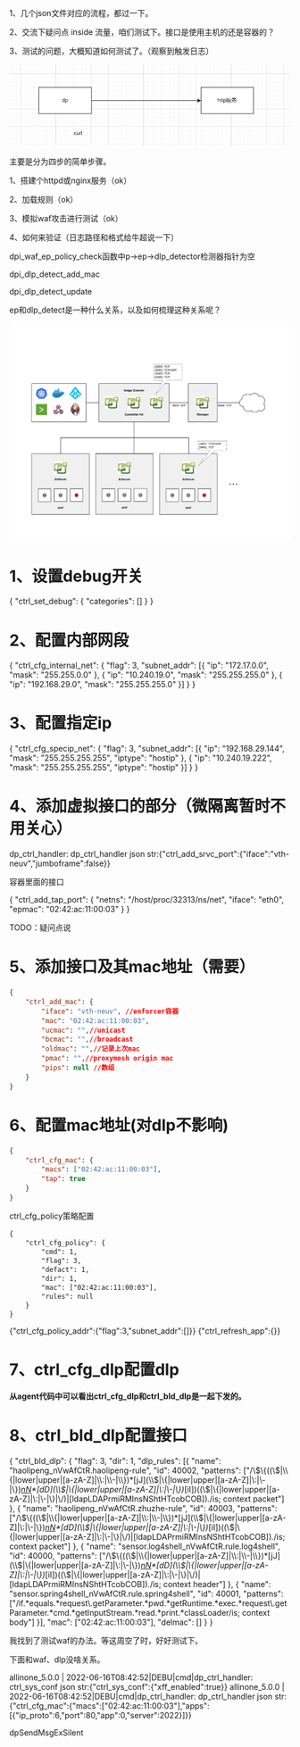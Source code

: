 1、几个json文件对应的流程，都过一下。

2、交流下疑问点 inside 流量，咱们测试下。接口是使用主机的还是容器的？

3、测试的问题，大概知道如何测试了。（观察到触发日志）



![image-20220624103427633](../picture/image-20220624103427633.png)

主要是分为四步的简单步骤。

1、搭建个httpd或nginx服务（ok）

2、加载规则（ok）

3、模拟waf攻击进行测试（ok）

4、如何来验证（日志路径和格式给牛超说一下）



dpi_waf_ep_policy_check函数中p->ep->dlp_detector检测器指针为空

dpi_dlp_detect_add_mac

dpi_dlp_detect_update

ep和dlp_detect是一种什么关系，以及如何梳理这种关系呢？

![Architecture](../picture/architecture.png)

# 1、设置debug开关

{
	"ctrl_set_debug": {
		"categories": []
	}
}



# 2、配置内部网段

{
	"ctrl_cfg_internal_net": {
		"flag": 3,
		"subnet_addr": [{
			"ip": "172.17.0.0",
			"mask": "255.255.0.0"
		}, {
			"ip": "10.240.19.0",
			"mask": "255.255.255.0"
		}, {
			"ip": "192.168.29.0",
			"mask": "255.255.255.0"
		}]
	}
}

# 3、配置指定ip

{
	"ctrl_cfg_specip_net": {
		"flag": 3,
		"subnet_addr": [{
			"ip": "192.168.29.144",
			"mask": "255.255.255.255",
			"iptype": "hostip"
		}, {
			"ip": "10.240.19.222",
			"mask": "255.255.255.255",
			"iptype": "hostip"
		}]
	}
}

# 4、添加虚拟接口的部分（微隔离暂时不用关心）

dp_ctrl_handler: dp_ctrl_handler json str:{"ctrl_add_srvc_port":{"iface":"vth-neuv","jumboframe":false}}

容器里面的接口

{
	"ctrl_add_tap_port": {
		"netns": "/host/proc/32313/ns/net",
		"iface": "eth0",
		"epmac": "02:42:ac:11:00:03"
	}
}

TODO：疑问点说

# 5、添加接口及其mac地址（需要）

```json
{
	"ctrl_add_mac": {
		"iface": "vth-neuv", //enforcer容器
		"mac": "02:42:ac:11:00:03",
		"ucmac": "",//unicast 
		"bcmac": "",//broadcast
		"oldmac": "",//记录上次mac
		"pmac": "",//proxymesh origin mac
		"pips": null //数组
	}
}
```

# 6、配置mac地址(对dlp不影响)

```json
{
	"ctrl_cfg_mac": {
		"macs": ["02:42:ac:11:00:03"],
		"tap": true
	}
}
```



ctrl_cfg_policy策略配置

```
{
	"ctrl_cfg_policy": {
		"cmd": 1,
		"flag": 3,
		"defact": 1,
		"dir": 1,
		"mac": ["02:42:ac:11:00:03"],
		"rules": null
	}
}
```

{"ctrl_cfg_policy_addr":{"flag":3,"subnet_addr":[]}}
{"ctrl_refresh_app":{}}

# 7、ctrl_cfg_dlp配置dlp

**从agent代码中可以看出ctrl_cfg_dlp和ctrl_bld_dlp是一起下发的。**



# 8、ctrl_bld_dlp配置接口

{
	"ctrl_bld_dlp": {
		"flag": 3,
		"dir": 1,
		"dlp_rules": [{
			"name": "haolipeng_nVwAfCtR.haolipeng-rule",
			"id": 40002,
			"patterns": ["/\\$\\{((\\$|\\{|lower|upper|[a-zA-Z]|\\:|\\-|\\})*[jJ](\\$|\\{|lower|upper|[a-zA-Z]|\\:|\\-|\\})*[nN](\\$|\\{|lower|upper|[a-zA-Z]|\\:|\\-|\\})*[dD](\\$|\\{|lower|upper|[a-zA-Z]|\\:|\\-|\\})*[iI])((\\$|\\{|lower|upper|[a-zA-Z]|\\:|\\-|\\}|\\/)|[ldapLDAPrmiRMInsNShtHTcobCOB])*.*/is; context packet"]
		}, {
			"name": "haolipeng_nVwAfCtR.zhuzhe-rule",
			"id": 40003,
			"patterns": ["/\\$\\{((\\$|\\{|lower|upper|[a-zA-Z]|\\:|\\-|\\})*[jJ](\\$|\\{|lower|upper|[a-zA-Z]|\\:|\\-|\\})*[nN](\\$|\\{|lower|upper|[a-zA-Z]|\\:|\\-|\\})*[dD](\\$|\\{|lower|upper|[a-zA-Z]|\\:|\\-|\\})*[iI])((\\$|\\{|lower|upper|[a-zA-Z]|\\:|\\-|\\}|\\/)|[ldapLDAPrmiRMInsNShtHTcobCOB])*.*/is; context packet"]
		}, {
			"name": "sensor.log4shell_nVwAfCtR.rule.log4shell",
			"id": 40000,
			"patterns": ["/\\$\\{((\\$|\\{|lower|upper|[a-zA-Z]|\\:|\\-|\\})*[jJ](\\$|\\{|lower|upper|[a-zA-Z]|\\:|\\-|\\})*[nN](\\$|\\{|lower|upper|[a-zA-Z]|\\:|\\-|\\})*[dD](\\$|\\{|lower|upper|[a-zA-Z]|\\:|\\-|\\})*[iI])((\\$|\\{|lower|upper|[a-zA-Z]|\\:|\\-|\\}|\\/)|[ldapLDAPrmiRMInsNShtHTcobCOB])*.*/is; context header"]
		}, {
			"name": "sensor.spring4shell_nVwAfCtR.rule.spring4shell",
			"id": 40001,
			"patterns": ["/if.*equals.*request\\.getParameter.*pwd.*getRuntime.*exec.*request\\.getParameter.*cmd.*getInputStream.*read.*print.*classLoader/is; context body"]
		}],
		"mac": ["02:42:ac:11:00:03"],
		"delmac": []
	}
}

我找到了测试waf的办法。等这周空了时，好好测试下。



下面和waf、dlp没啥关系。

allinone_5.0.0 | 2022-06-16T08:42:52|DEBU|cmd|dp_ctrl_handler: ctrl_sys_conf json str:{"ctrl_sys_conf":{"xff_enabled":true}}
allinone_5.0.0 | 2022-06-16T08:42:52|DEBU|cmd|dp_ctrl_handler: dp_ctrl_handler json str:{"ctrl_cfg_mac":{"macs":["02:42:ac:11:00:03"],"apps":[{"ip_proto":6,"port":80,"app":0,"server":2022}]}}

dpSendMsgExSilent